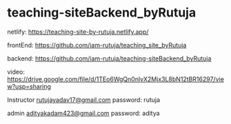 # teaching-siteBackend_byRutuja
netlify:
https://teaching-site-by-rutuja.netlify.app/

frontEnd:
https://github.com/iam-rutuja/teaching_site_byRutuja

backend:
https://github.com/iam-rutuja/teaching-siteBackend_byRutuja 

video:
https://drive.google.com/file/d/1TEo6WgQn0nlvX2Mjx3L8bN12tBR16297/view?usp=sharing

Instructor
rutujayadav17@gmail.com
password:  rutuja

admin
adityakadam423@gmail.com
password: aditya
